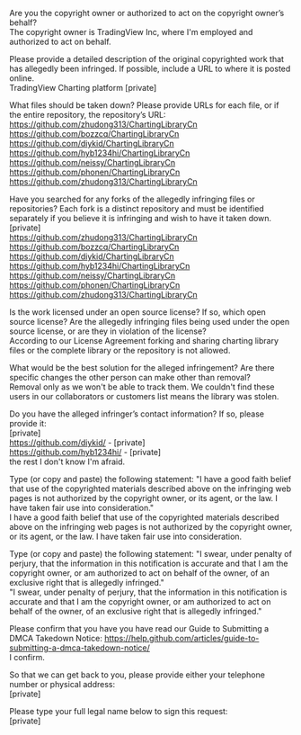 Are you the copyright owner or authorized to act on the copyright owner’s behalf?  
The copyright owner is TradingView Inc, where I'm employed and authorized to act on behalf.

Please provide a detailed description of the original copyrighted work that has allegedly been infringed. If possible, include a URL to where it is posted online.  
TradingView Charting platform [private]

What files should be taken down? Please provide URLs for each file, or if the entire repository, the repository’s URL:  
https://github.com/zhudong313/ChartingLibraryCn  
https://github.com/bozzcq/ChartingLibraryCn  
https://github.com/diykid/ChartingLibraryCn  
https://github.com/hyb1234hi/ChartingLibraryCn  
https://github.com/neissy/ChartingLibraryCn  
https://github.com/phonen/ChartingLibraryCn  
https://github.com/zhudong313/ChartingLibraryCn  

Have you searched for any forks of the allegedly infringing files or repositories? Each fork is a distinct repository and must be identified separately if you believe it is infringing and wish to have it taken down.  
[private]  
https://github.com/zhudong313/ChartingLibraryCn  
https://github.com/bozzcq/ChartingLibraryCn  
https://github.com/diykid/ChartingLibraryCn  
https://github.com/hyb1234hi/ChartingLibraryCn  
https://github.com/neissy/ChartingLibraryCn  
https://github.com/phonen/ChartingLibraryCn  
https://github.com/zhudong313/ChartingLibraryCn

Is the work licensed under an open source license? If so, which open source license? Are the allegedly infringing files being used under the open source license, or are they in violation of the license?  
According to our License Agreement forking and sharing charting library files or the complete library or the repository is not allowed.

What would be the best solution for the alleged infringement? Are there specific changes the other person can make other than removal?  
Removal only as we won't be able to track them. We couldn't find these users in our collaborators or customers list means the library was stolen.

Do you have the alleged infringer’s contact information? If so, please provide it:  
[private]  
https://github.com/diykid/ - [private]  
https://github.com/hyb1234hi/ - [private]  
the rest I don't know I'm afraid.

Type (or copy and paste) the following statement: "I have a good faith belief that use of the copyrighted materials described above on the infringing web pages is not authorized by the copyright owner, or its agent, or the law. I have taken fair use into consideration."  
I have a good faith belief that use of the copyrighted materials described above on the infringing web pages is not authorized by the copyright owner, or its agent, or the law. I have taken fair use into consideration.

Type (or copy and paste) the following statement: "I swear, under penalty of perjury, that the information in this notification is accurate and that I am the copyright owner, or am authorized to act on behalf of the owner, of an exclusive right that is allegedly infringed."  
"I swear, under penalty of perjury, that the information in this notification is accurate and that I am the copyright owner, or am authorized to act on behalf of the owner, of an exclusive right that is allegedly infringed."

Please confirm that you have you have read our Guide to Submitting a DMCA Takedown Notice: https://help.github.com/articles/guide-to-submitting-a-dmca-takedown-notice/  
I confirm.

So that we can get back to you, please provide either your telephone number or physical address:  
[private]

Please type your full legal name below to sign this request:  
[private]
